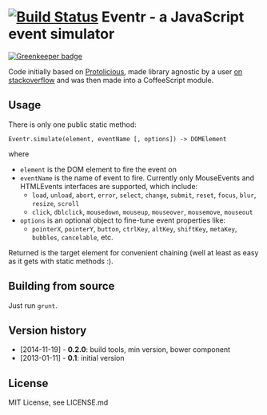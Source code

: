 # [![Build Status](https://travis-ci.org/joscha/eventr.svg?branch=master)](https://travis-ci.org/joscha/eventr) Eventr - a JavaScript event simulator

[![Greenkeeper badge](https://badges.greenkeeper.io/joscha/eventr.svg)](https://greenkeeper.io/)

Code initially based on [Protolicious](https://github.com/kangax/protolicious/blob/master/event.simulate.js), made library agnostic by a user [on stackoverflow](http://stackoverflow.com/questions/6157929) and was then made into a CoffeeScript module.

## Usage
There is only one public static method:

```
Eventr.simulate(element, eventName [, options]) -> DOMElement
```
where

- `element` is the DOM element to fire the event on
- `eventName` is the name of event to fire. Currently only MouseEvents and HTMLEvents interfaces are supported, which include:
  - `load`, `unload`, `abort`, `error`, `select`, `change`, `submit`, `reset`, `focus`, `blur`, `resize`, `scroll`
  - `click`, `dblclick`, `mousedown`, `mouseup`, `mouseover`, `mousemove`, `mouseout`
- `options` is an optional object to fine-tune event properties like:
  - `pointerX`, `pointerY`, `button`, `ctrlKey`, `altKey`, `shiftKey`, `metaKey`, `bubbles`, `cancelable`, etc.

Returned is the target element for convenient chaining (well at least as easy as it gets with static methods :).

## Building from source
Just run `grunt`.

## Version history
* [2014-11-19] - **0.2.0**: build tools, min version, bower component
* [2013-01-11] - **0.1**: initial version

## License
MIT License, see LICENSE.md
